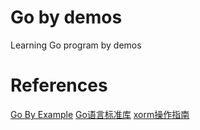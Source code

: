 # Go by demos

Learning Go program by demos

# References
[Go By Example](https://gobyexample.com/)
[Go语言标准库](https://books.studygolang.com/The-Golang-Standard-Library-by-Example/)
[xorm操作指南](https://www.kancloud.cn/xormplus/xorm)